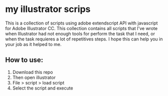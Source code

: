 # my illustrator scrips
This is a  collection of scripts using adobe extendscript API with javascript for Adobe Illustrator CC.
This collection contains all scripts that I've wrote when Illustrator had not enough tools for perform the task that I need, or when the task requieres a lot of repetitives steps.
I hope this can help you in your job as it helped to me.

## How to use:
1. Download this repo
2. Then open illustrator
3. File > script > load script
4. Select the script and execute
